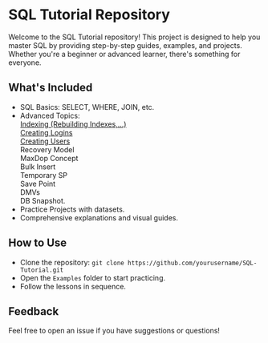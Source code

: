 # SQL Tutorial Repository
Welcome to the SQL Tutorial repository! This project is designed to help you master SQL by providing step-by-step guides, examples, and projects. Whether you're a beginner or advanced learner, there's something for everyone.

## What's Included
- SQL Basics: SELECT, WHERE, JOIN, etc.
- Advanced Topics:  
    [Indexing (Rebuilding Indexes,...)](./Advanced%20Topics/Indexes)  
    [Creating Logins](Advanced%20Topics/Login)  
    [Creating Users](./Advanced%20Topics/Users)  
    Recovery Model  
    MaxDop Concept  
    Bulk Insert  
    Temporary SP  
    Save Point  
    DMVs  
    DB Snapshot.    
- Practice Projects with datasets.
- Comprehensive explanations and visual guides.

## How to Use
- Clone the repository: `git clone https://github.com/yourusername/SQL-Tutorial.git`
- Open the `Examples` folder to start practicing.
- Follow the lessons in sequence.

## Feedback
Feel free to open an issue if you have suggestions or questions!

